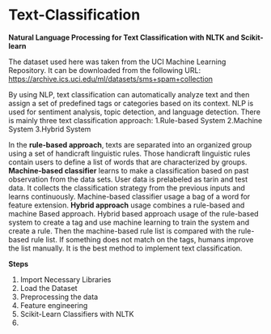 # Text-Classification

**Natural Language Processing for Text Classification with NLTK and Scikit-learn**

The dataset used here was taken from the UCI Machine Learning Repository. 
It can be downloaded from the following URL:
https://archive.ics.uci.edu/ml/datasets/sms+spam+collection


By using NLP, text classification can automatically analyze text and then assign a set of predefined tags or categories based on its context. NLP is used for sentiment analysis, topic detection, and language detection. There is mainly three text classification approach:
1.Rule-based System
2.Machine System
3.Hybrid System

In the **rule-based approach**, texts are separated into an organized group using a set of handicraft linguistic rules. Those handicraft linguistic rules contain users to define a list of words that are characterized by groups.
**Machine-based classifier** learns to make a classification based on past observation from the data sets. User data is prelabeled as tarin and test data. It collects the classification strategy from the previous inputs and learns continuously. Machine-based classifier usage a bag of a word for feature extension.
**Hybrid approach** usage combines a rule-based and machine Based approach. Hybrid based approach usage of the rule-based system to create a tag and use machine learning to train the system and create a rule. Then the machine-based rule list is compared with the rule-based rule list. If something does not match on the tags, humans improve the list manually. It is the best method to implement text classification.

**Steps**
1. Import Necessary Libraries
2. Load the Dataset
3. Preprocessing the data
4. Feature engineering
5. Scikit-Learn Classifiers with NLTK
6. 

